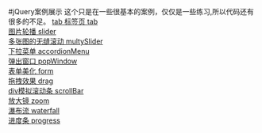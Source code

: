 #jQuery案例展示
这个只是在一些很基本的案例，仅仅是一些练习,所以代码还有很多的不足。
<a href="#">tab 标签页  tab  </a><br>
<a href="#">图片轮播 slider   </a><br>
<a href="#">多张图的无缝滚动  multySlider   </a><br>
<a href="#">下拉菜单 accordionMenu    </a><br>
<a href="#">弹出窗口 popWindow    </a><br>
<a href="#">表单美化 form    </a><br>
<a href="#">拖拽效果 drag   </a><br>
<a href="#">div模拟滚动条 scrollBar </a><br>
<a href="#">放大镜 zoom      </a><br>
<a href="#">瀑布流 waterfall  </a><br>
<a href="#">进度条 progress  </a><br>

